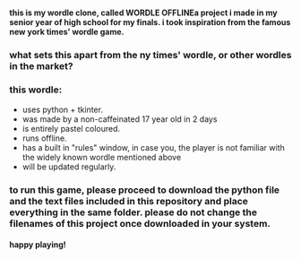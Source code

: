 #### this is my wordle clone, called **WORDLE OFFLINE**a project i made in my senior year of high school for my finals. i took inspiration from the famous new york times' wordle game.
### what sets this apart from the ny times' wordle, or other wordles in the market?
### this wordle:
- uses python + tkinter.
- was made by a non-caffeinated 17 year old in 2 days 
- is entirely pastel coloured.
- runs offline.
- has a built in "rules" window, in case you, the player is not familiar with the widely known wordle mentioned above 
- will be updated regularly.
### to run this game, please proceed to download the python file and the text files included in this repository and place everything in the same folder. please do not change the filenames of this project once downloaded in your system.
#### happy playing! 
